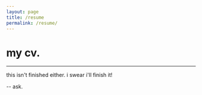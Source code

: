 ```yaml
---
layout: page
title: /resume
permalink: /resume/
---
```


# my cv.

---

this isn't finished either. i swear i'll finish it!

-- ask.
